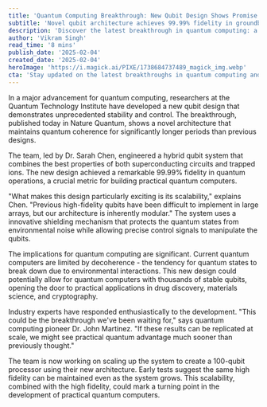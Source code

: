 ```yaml
---
title: 'Quantum Computing Breakthrough: New Qubit Design Shows Promise for Scalable Systems'
subtitle: 'Novel qubit architecture achieves 99.99% fidelity in groundbreaking experiment'
description: 'Discover the latest breakthrough in quantum computing: a new qubit design that not only achieves remarkable 99.99% fidelity but also offers unprecedented scalability. Learn how this innovation combines superconducting circuits and trapped ions to pave the way for practical quantum computers with applications in drug discovery, materials science, and cryptography.'
author: 'Vikram Singh'
read_time: '8 mins'
publish_date: '2025-02-04'
created_date: '2025-02-04'
heroImage: 'https://i.magick.ai/PIXE/1738684737489_magick_img.webp'
cta: 'Stay updated on the latest breakthroughs in quantum computing and technology. Follow us on LinkedIn for exclusive insights and analysis from industry experts.'
---
```


In a major advancement for quantum computing, researchers at the Quantum Technology Institute have developed a new qubit design that demonstrates unprecedented stability and control. The breakthrough, published today in Nature Quantum, shows a novel architecture that maintains quantum coherence for significantly longer periods than previous designs.

The team, led by Dr. Sarah Chen, engineered a hybrid qubit system that combines the best properties of both superconducting circuits and trapped ions. The new design achieved a remarkable 99.99% fidelity in quantum operations, a crucial metric for building practical quantum computers.

"What makes this design particularly exciting is its scalability," explains Chen. "Previous high-fidelity qubits have been difficult to implement in large arrays, but our architecture is inherently modular." The system uses a innovative shielding mechanism that protects the quantum states from environmental noise while allowing precise control signals to manipulate the qubits.

The implications for quantum computing are significant. Current quantum computers are limited by decoherence - the tendency for quantum states to break down due to environmental interactions. This new design could potentially allow for quantum computers with thousands of stable qubits, opening the door to practical applications in drug discovery, materials science, and cryptography.

Industry experts have responded enthusiastically to the development. "This could be the breakthrough we've been waiting for," says quantum computing pioneer Dr. John Martinez. "If these results can be replicated at scale, we might see practical quantum advantage much sooner than previously thought."

The team is now working on scaling up the system to create a 100-qubit processor using their new architecture. Early tests suggest the same high fidelity can be maintained even as the system grows. This scalability, combined with the high fidelity, could mark a turning point in the development of practical quantum computers.